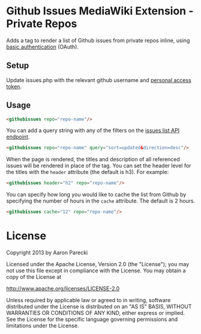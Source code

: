 # Github Issues MediaWiki Extension - Private Repos

Adds a tag to render a list of Github issues from private repos inline, using [basic authentication](https://developer.github.com/v3/auth/#basic-authentication) (OAuth).

## Setup

Update issues.php with the relevant github username and [personal access token](https://github.com/blog/1509-personal-api-tokens).

## Usage

```html
<githubissues repo="repo-name"/>
```

You can add a query string with any of the filters on the [issues list API endpoint](http://developer.github.com/v3/issues/#list-issues-for-a-repository).

```html
<githubissues repo="repo-name" query="sort=updated&direction=desc"/>
```

When the page is rendered, the titles and description of all referenced issues will
be rendered in place of the tag. You can set the header level for the titles with
the `header` attribute (the default is h3). For example:

```html
<githubissues header="h2" repo="repo-name"/>
```

You can specify how long you would like to cache the list from Github by specifying the
number of hours in the `cache` attribute. The default is 2 hours.

```html
<githubissues cache="12" repo="repo-name"/>
```



# License

Copyright 2013 by Aaron Parecki

Licensed under the Apache License, Version 2.0 (the "License");
you may not use this file except in compliance with the License.
You may obtain a copy of the License at

http://www.apache.org/licenses/LICENSE-2.0

Unless required by applicable law or agreed to in writing, software
distributed under the License is distributed on an "AS IS" BASIS,
WITHOUT WARRANTIES OR CONDITIONS OF ANY KIND, either express or implied.
See the License for the specific language governing permissions and
limitations under the License.



